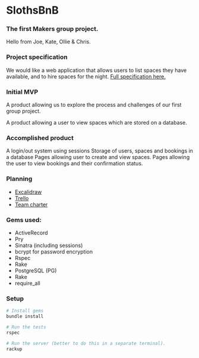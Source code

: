 # SlothsBnB
### The first Makers group project.

Hello from Joe, Kate, Ollie & Chris.


### Project specification
We would like a web application that allows users to list spaces they have available, and to hire spaces for the night. [Full specification here.](https://github.com/makersacademy/engineering-project-1/blob/main/specification.md)



### Initial MVP
A product allowing us to explore the process and challenges of our first group project. 

A product allowing a user to view spaces which are stored on a database.


### Accomplished product
A login/out system using sessions
Storage of users, spaces and bookings in a database
Pages allowing user to create and view spaces.
Pages allowing the user to view bookings and their confirmation status.

### Planning
- [Excalidraw](https://excalidraw.com/#json=J8SSwXHE1R2UpSInzUdMQ,mVChugUW_oC2tYtQVgXLtA)
- [Trello](https://github.com/JoeOsborne77/makersbnb-ruby-seed/blob/main/slothbnb_trello.png)
- [Team charter](https://github.com/JoeOsborne77/makersbnb-ruby-seed/blob/main/team_charter.md)


### Gems used:
- ActiveRecord
- Pry
- Sinatra (including sessions)
- bcrypt for password encryption
- Rspec
- Rake
- PostgreSQL (PG)
- Rake
- require_all


### Setup

```bash
# Install gems
bundle install

# Run the tests
rspec

# Run the server (better to do this in a separate terminal).
rackup
```
